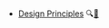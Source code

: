 * [Design Principles](./designPrinciples/)
  <trigger for="pop:design-principles-preview">:mag:</trigger>[:scroll:](designPrinciples/print.html)

<popover id="pop:design-principles-preview" title="Software Design Principles :mag:" placement="right">
  <div slot="content">
    <include src="preview.md" />
  </div>
</popover>
